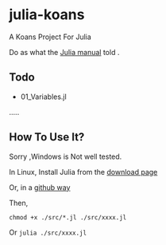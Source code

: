 # julia-koans
A Koans Project For Julia

Do as what the [Julia manual](http://docs.julialang.org/en/stable/#manual) told .
## Todo
- 01_Variables.jl

.....

## How To Use It?
Sorry ,Windows is Not well tested.

In Linux, Install Julia from the [download page](http://julialang.org/downloads/)

Or, in a [github way](https://github.com/JuliaLang/julia)

Then, 

`chmod +x ./src/*.jl
./src/xxxx.jl
`

Or `julia ./src/xxxx.jl`

